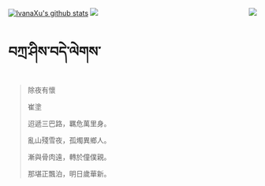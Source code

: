 [![IvanaXu's github stats](https://github-readme-stats.vercel.app/api?username=IvanaXu&show_icons=true&theme=vue-dark)](https://github.com/anuraghazra/github-readme-stats)
<img align="right" src="https://github-readme-stats.vercel.app/api/top-langs/?username=IvanaXu&langs_count=8&theme=graywhite" />
<img src="https://github-readme-stats.vercel.app/api/wakatime?username=IvanaXu&layout=compact&langs_count=8&theme=vue-dark&custom_title=Programming~Times/SinceJul.29.2021" />
# བཀྲ་ཤིས་བདེ་ལེགས་
> 除夜有懷
> 
> 崔塗
> 
> 迢遞三巴路，羈危萬里身。
> 
> 亂山殘雪夜，孤燭異鄉人。
> 
> 漸與骨肉遠，轉於僮僕親。
> 
> 那堪正飄泊，明日歲華新。
>